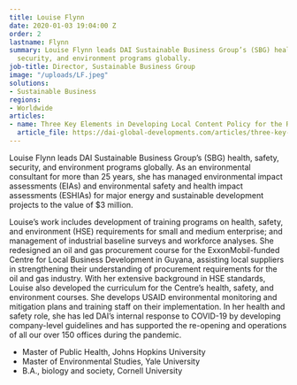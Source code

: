 ```yaml
---
title: Louise Flynn
date: 2020-01-03 19:04:00 Z
order: 2
lastname: Flynn
summary: Louise Flynn leads DAI Sustainable Business Group’s (SBG) health, safety,
  security, and environment programs globally.
job-title: Director, Sustainable Business Group
image: "/uploads/LF.jpeg"
solutions:
- Sustainable Business
regions:
- Worldwide
articles:
- name: Three Key Elements in Developing Local Content Policy for the Renewables Sector
  article_file: https://dai-global-developments.com/articles/three-key-elements-in-developing-local-content-policy-for-the-renewables-sector?utm_source=daidotcom
---
```


Louise Flynn leads DAI Sustainable Business Group’s (SBG) health, safety, security, and environment programs globally. As an environmental consultant for more than 25 years, she has managed environmental impact assessments (EIAs) and environmental safety and health impact assessments (ESHIAs) for major energy and sustainable development projects to the value of $3 million.

Louise’s work includes development of training programs on health, safety, and environment (HSE) requirements for small and medium enterprise; and management of industrial baseline surveys and workforce analyses. She redesigned an oil and gas procurement course for the ExxonMobil-funded Centre for Local Business Development in Guyana, assisting local suppliers in strengthening their understanding of procurement requirements for the oil and gas industry. With her extensive background in HSE standards, Louise also developed the curriculum for the Centre’s health, safety, and environment courses.  She develops USAID environmental monitoring and mitigation plans and training staff on their implementation.  In her health and safety role, she has led DAI’s internal response to COVID-19 by developing company-level guidelines and has supported the re-opening and operations of all our over 150 offices during the pandemic.

* Master of Public Health, Johns Hopkins University
* Master of Environmental Studies, Yale University
* B.A., biology and society, Cornell University